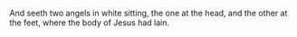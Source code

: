 And seeth two angels in white sitting, the one at the head, and the other at the feet, where the body of Jesus had lain.
